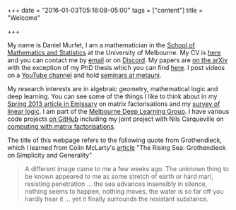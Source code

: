 +++
date = "2016-01-03T05:16:08-05:00"
tags = ["content"]
title = "Welcome"

+++

My name is Daniel Murfet, I am a mathematician in the [School of Mathematics and Statistics](http://www.ms.unimelb.edu.au/) at the University of Melbourne. My CV is [here](http://therisingsea.org/cv.pdf) and you can contact me by [email](mailto:d.murfet@unimelb.edu.au) or on [Discord](https://discord.gg/9yBaAxPSK8). My papers are [on the arXiv](https://arxiv.org/find/all/1/au:+murfet%5fdaniel/0/1/0/all/0/1) with the exception of my PhD thesis which you can find [here](http://therisingsea.org/thesis.pdf). I post videos on a [YouTube channel](https://www.youtube.com/channel/UCJTk6uSbSsclXN8v3b27_QQ/videos?flow=list&live_view=500&view=0&sort=dd) and hold [seminars at metauni](https://www.metauni.org).

My research interests are in algebraic geometry, mathematical logic and deep learning. You can see some of the things I like to think about in my [Spring 2013 article in Emissary](https://www.msri.org/attachments/media/news/emissary/EmissarySpring2013.pdf) on matrix factorisations and my [survey of linear logic](http://arxiv.org/abs/1407.2650). I am part of the [Melbourne Deep Learning Group](http://mdlg.ai). I have various code projects [on GitHub](https://github.com/dmurfet/) including my joint project with Nils Carqueville on [computing with matrix factorisations](https://github.com/dmurfet/mf).

The title of this webpage refers to the following quote from Grothendieck, which I learned from Colin McLarty's [article](http://www.cwru.edu/artsci/phil/RisingSea.pdf) "The Rising Sea: Grothendieck on Simplicity and Generality"

> A different image came to me a few weeks ago. The unknown thing to be known appeared to me as some stretch of earth or hard marl, resisting penetration ... the sea advances insensibly in silence, nothing seems to happen, nothing moves, the water is so far off you hardly hear it ... yet it finally surrounds the resistant substance.